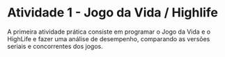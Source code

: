 # Atividade 1 - Jogo da Vida / Highlife

A primeira atividade prática consiste em programar o Jogo da Vida e o HighLife e fazer uma análise de desempenho, comparando as versões seriais e concorrentes dos jogos.